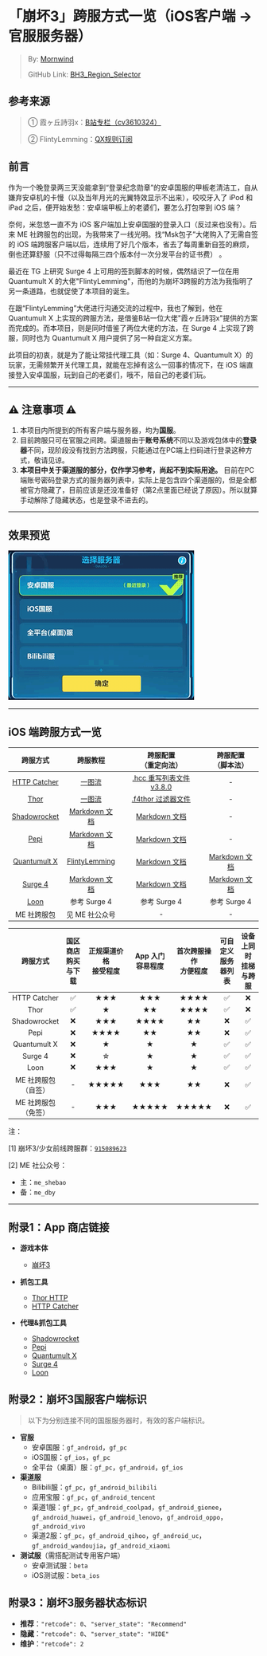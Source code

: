 # 「崩坏3」跨服方式一览（iOS客户端 → 官服服务器）
 > By: [Mornwind](https://blog.mornwind.cc)
 > 
 > GitHub Link: [BH3_Region_Selector](https://github.com/Mornwind/BH3_Region_Selector) 

## 参考来源
 > ① 霞ヶ丘詩羽x：[B站专栏（cv3610324）](https://www.bilibili.com/read/cv3610324)
 > 
 > ② FlintyLemming：[QX规则订阅](https://git.flinty.moe/root/BH3_Region_Selector)

## 前言
作为一个晚登录两三天没能拿到“登录纪念勋章”的安卓国服的甲板老清洁工，自从嫌弃安卓机的卡慢（以及当年月光的光翼特效显示不出来），咬咬牙入了 iPod 和 iPad 之后，便开始发愁：安卓端甲板上的老婆们，要怎么打包带到 iOS 端？

奈何，米忽悠一直不为 iOS 客户端加上安卓国服的登录入口（反过来也没有）。后来 ME 社跨服包的出现，为我带来了一线光明。找“Msk包子”大佬购入了无需自签的 iOS 端跨服客户端以后，连续用了好几个版本，省去了每周重新自签的麻烦，倒也还算舒服（只不过得每隔三四个版本付一次分发平台的证书费） 。

最近在 TG 上研究 Surge 4 上可用的签到脚本的时候，偶然结识了一位在用 Quantumult X 的大佬"FlintyLemming"，而他的为崩坏3跨服的方法为我指明了另一条道路，也就促使了本项目的诞生。

在跟“FlintyLemming”大佬进行沟通交流的过程中，我也了解到，他在 Quantumult X 上实现的跨服方法，是借鉴B站一位大佬"霞ヶ丘詩羽x"提供的方案而完成的。而本项目，则是同时借鉴了两位大佬的方法，在 Surge 4 上实现了跨服，同时也为 Quantumult X 用户提供了另一种自定义方案。

此项目的初衷，就是为了能让常挂代理工具（如：Surge 4、Quantumult X）的玩家，无需频繁开关代理工具，就能在忘掉有这么一回事的情况下，在 iOS 端直接登入安卓国服，玩到自己的老婆们，哦不，陪自己的老婆们玩。

---

## ⚠️ 注意事项 ⚠️
1. 本项目内所提到的所有客户端与服务器，均为**国服**。
2. 目前跨服只可在官服之间跨。渠道服由于**账号系统**不同以及游戏包体中的**登录器**不同，现阶段没有找到方法跨服，只能通过在PC端上扫码进行登录这种方式，敬请见谅。
3. **本项目中关于渠道服的部分，仅作学习参考，尚起不到实际用途。** 目前在PC端账号密码登录方式的服务器列表中，实际上是包含四个渠道服的，但是全都被官方隐藏了，目前应该是还没准备好（第2点里面已经说了原因）。所以就算手动解除了隐藏状态，也是登录不进去的。

---

## 效果预览
![国服服务器列表预览](/bh3_region_list_preview.gif)

---

## iOS 端跨服方式一览

| 跨服方式 | 跨服教程 | 跨服配置<br/>（重定向法） | 跨服配置<br/>（脚本法） |
| :-: | :-: | :-: | :-: |
| [HTTP Catcher](/HTTP_Catcher) | [一图流](/HTTP_Catcher/BH3_SwitchServer_Guide_HTTP_Catcher.jpg) | [.hcc 重写列表文件 v3.8.0](/HTTP_Catcher/bh3_region_selector_v3.8.0.hcc) | - |
| [Thor](/Thor) | [一图流](/Thor/BH3_SwitchServer_Guide_Thor.jpg) | [.f4thor 过滤器文件](/Thor/bh3_region_selector.f4thor) | - |
| [Shadowrocket](/Shadowrocket) | [Markdown 文档](/Shadowrocket/README.md) | [Markdown 文档](/Shadowrocket/README.md) | - |
| [Pepi](/Pepi) | [Markdown 文档](/Pepi/README.md) | [Markdown 文档](/Pepi/README.md) | - |
| [Quantumult X](/Quantumult_X) | [FlintyLemming](https://git.flinty.moe/root/BH3_Region_Selector/-/blob/master/README.md) | [Markdown 文档](/Quantumult_X/README.md) | [Markdown 文档](/Quantumult_X/README.md) |
| [Surge 4](/Surge_4) | [Markdown 文档](/Surge_4/README.md) | [Markdown 文档](/Surge_4/README.md) | [Markdown 文档](/Surge_4/README.md) |
| [Loon](/Loon) | 参考 Surge 4 | 参考 Surge 4 | 参考 Surge 4 |
| ME 社跨服包 | 见 ME 社公众号 | - | - |

| 跨服方式 | 国区商店<br/>购买与下载 | 正规渠道价格<br/>接受程度 | App 入门<br/>容易程度 | 首次跨服操作<br/>方便程度 | 可自定义<br/>服务器列表 | 设备上同时<br/>挂梯与跨服 |
| :-: | :-: | :-: | :-: | :-: | :-: | :-: |
| HTTP Catcher | ✅ | ★★★ | ★★★ | ★★★★ | ✅ | ❌ |
| Thor | ✅ | ★ | ★★ | ★★★★ | ✅ | ❌ |
| Shadowrocket | ❌ | ★★★ | ★★★★ | ★★ | ❌ | ✅ |
| Pepi | ❌ | ★★★★ | ★★ | ★★ | ❌ | ✅ |
| Quantumult X | ❌ | ★ | ★ | ★ | ✅ | ✅ |
| Surge 4 | ❌ | ☆ | ★ | ★ | ✅ | ✅ |
| Loon | ❌ | ★★★ | ★ | ★ | ✅ | ✅ |
| ME 社跨服包<br/>（自签） | - | ★★★★★ | ★★★ | ★★ | ❌ | ✅ |
| ME 社跨服包<br/>（免签） | - | ★★★ | ★★★★★ | ★★★★★ | ❌ | ✅ |

注：

[1] 崩坏3/少女前线跨服群：[`915089623`](https://jq.qq.com/?_wv=1027&k=5rnvPAT)

[2] ME 社公众号：

  - 主：`me_shebao`
  - 备：`me_dby`

---

## 附录1：App 商店链接
- **游戏本体**
  - [崩坏3](https://apps.apple.com/app/id1143402987)

- **抓包工具**
  - [Thor HTTP](https://apps.apple.com/app/id1210562295)
  - [HTTP Catcher](https://apps.apple.com/app/id1445874902)
- **代理&抓包工具**
  - [Shadowrocket](https://apps.apple.com/app/id932747118)
  - [Pepi](https://apps.apple.com/app/id1283082051)
  - [Quantumult X](https://apps.apple.com/app/id1443988620)
  - [Surge 4](https://apps.apple.com/app/id1442620678)
  - [Loon](https://apps.apple.com/app/id1373567447)

## 附录2：崩坏3国服客户端标识
 > 以下为分别连接不同的国服服务器时，有效的客户端标识。

- **官服**
  - 安卓国服：`gf_android`，`gf_pc`
  - iOS国服：`gf_ios`，`gf_pc`
  - 全平台（桌面）服：`gf_pc`，`gf_android`，`gf_ios`
- **渠道服**
  - Bilibili服：`gf_pc`，`gf_android_bilibili`
  - 应用宝服：`gf_pc`，`gf_android_tencent`
  - 渠道1服：`gf_pc`，`gf_android_coolpad`，`gf_android_gionee`，`gf_android_huawei`，`gf_android_lenovo`，`gf_android_oppo`，`gf_android_vivo`
  - 渠道2服：`gf_pc`，`gf_android_qihoo`，`gf_android_uc`，`gf_android_wandoujia`，`gf_android_xiaomi`
- **测试服**（需搭配测试专用客户端）
  - 安卓测试服：`beta`
  - iOS测试服：`beta_ios`

## 附录3：崩坏3服务器状态标识
- **推荐**：`"retcode": 0`、`"server_state": "Recommend"`
- **隐藏**：`"retcode": 0`、`"server_state": "HIDE"`
- **维护**：`"retcode": 2`
